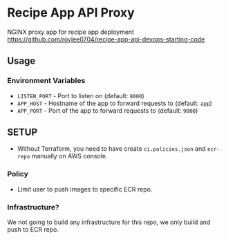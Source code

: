 # Recipe App API Proxy

NGINX proxy app for recipe app deployment https://github.com/roylee0704/recipe-app-api-devops-starting-code


## Usage

### Environment Variables

* `LISTEN_PORT` - Port to listen on (default: `8000`)
* `APP_HOST` - Hostname of the app to forward requests to (default: `app`)
* `APP_PORT` - Port of the app to forward requests to (default: `9000`)


## SETUP

* Without Terraform, you need to have create `ci.policies.json` and `ecr-repo` manually on AWS console.

### Policy

* Limit user to push images to specific ECR repo.


### Infrastructure?

We not going to build any infrastructure for this repo, we only build and push to ECR repo.